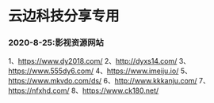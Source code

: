 # 云边科技分享专用
### 2020-8-25:影视资源网站
1、https://www.dy2018.com/
2、http://dyxs14.com/
3、https://www.555dy6.com/
4、https://www.imeiju.io/
5、https://www.mkvdo.com/ds/
6、http://www.kkkanju.com/
7、https://nfxhd.com/
8、https://www.ck180.net/

